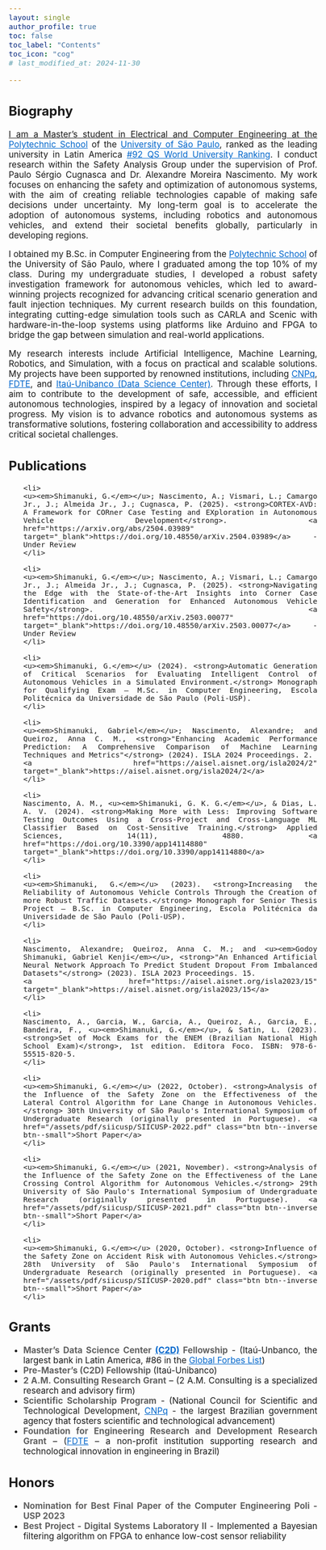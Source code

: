 ```yaml
---
layout: single
author_profile: true
toc: false
toc_label: "Contents"
toc_icon: "cog"
# last_modified_at: 2024-11-30

---
```

<style type="text/css">

body{ /* Normal  */
      font-size: 17px;
  }

.author__avatar{
    padding-left:10%;
    padding-right:10%;
}

.author__name{
    /* margin-bottom: 20px; Adjust space after name */
    text-align: center;
}

.author__content{
    text-align: center;

}

.author__avatar img{
    max-width:100%;
}

.author__urls{
    padding-left: 15%;
}

.page__content p {
    margin-top: 1.5em;
    margin-bottom: 1.5em;
}

.page{
    padding-right: 0%;
    font-size: 15px;
}

strong {
    color: #616161;
}

.justify-text {
  text-align: justify;
}

.fa-rss {
  display: none;
}

.footer .fa-rss {
  display: none !important;
}

a[href="/feed.xml"] {
  display: none;
}

.no-margin {
  margin: 0 !important;
}

</style>


<!-- <div class="justify-text">
  
  <p>Hello, my name is Gabriel Shimanuki.</p>
</div> -->

## Biography
<div class="justify-text">
  <!-- <p>I am currently a first-year PhD student in <a href="https://www.etsmtl.ca/" target="_blank">Engineering</a> at <a href="https://www.etsmtl.ca/" target="_blank">École de Technologie Supérieure (ÉTS)</a>, where my research focuses on <em>Multimodal Learning</em> in the process of <em>Emotional Recognition</em>. My advisor is <a href="https://liviamtl.ca/pages/regular-members/koerich-1/" target="_blank">Prof. Alessandro Koerchi</a>, and my co-advisor is <a href="https://liviamtl.ca/pages/regular-members/granger-1/" target="_blank">Prof. Éric Granger</a>.</p> -->
  
  <!-- <p>I completed my master’s degree in Electrical Engineering at <a href="https://www5.usp.br/" target="_blank">University of São Paulo (USP)</a>, where I focused on <em>Classical Image Processing</em> and <em>Machine Learning</em> for medical images. During my master’s degree, I was under the supervision of <a href="https://bv.fapesp.br/en/pesquisador/87823/fatima-de-lourdes-dos-santos-nunes-marques/" target="_blank">Prof. Fátima de Lourdes dos Santos Nunes</a>.</p> -->
  
  <!-- <p>I earned my Bachelor's degree in Computing from <a href="https://www.poli.usp.br/" target="_blank">Universidade Politécnica de São Paulo</a>, where I also participated in a pre-master's program while completing my degree in Computer Engineering.</p> -->

  <a href="" target="_blank">

  <p> I am a Master’s student in Electrical and Computer Engineering at the <a href="https://www-poli-usp-br.translate.goog/?_x_tr_sl=pt&_x_tr_tl=en&_x_tr_hl=pt-BR&_x_tr_pto=wapp" target="_blank" style="color: #0066cc;">Polytechnic School</a> of the <a href="https://www5.usp.br/english/institutional/" target="_blank" style="color: #0066cc;">University of São Paulo</a>, ranked as the leading university in Latin America <a href="https://www.topuniversities.com/world-university-rankings?page=3" target="_blank" style="color: #0066cc;">#92 QS World University Ranking</a>. I conduct research within the Safety Analysis Group under the supervision of Prof. Paulo Sérgio Cugnasca and Dr. Alexandre Moreira Nascimento. My work focuses on enhancing the safety and optimization of autonomous systems, with the aim of creating reliable technologies capable of making safe decisions under uncertainty. My long-term goal is to accelerate the adoption of autonomous systems, including robotics and autonomous vehicles, and extend their societal benefits globally, particularly in developing regions.</p>

  <p> I obtained my B.Sc. in Computer Engineering from the <a href="https://www-poli-usp-br.translate.goog/?_x_tr_sl=pt&_x_tr_tl=en&_x_tr_hl=pt-BR&_x_tr_pto=wapp" target="_blank" style="color: #0066cc;">Polytechnic School</a> of the University of São Paulo, where I graduated among the top 10% of my class. During my undergraduate studies, I developed a robust safety investigation framework for autonomous vehicles, which led to award-winning projects recognized for advancing critical scenario generation and fault injection techniques. My current research builds on this foundation, integrating cutting-edge simulation tools such as CARLA and Scenic with hardware-in-the-loop systems using platforms like Arduino and FPGA to bridge the gap between simulation and real-world applications. </p>

  <p> My research interests include Artificial Intelligence, Machine Learning, Robotics, and Simulation, with a focus on practical and scalable solutions. My projects have been supported by renowned institutions, including <a href="https://www-gov-br.translate.goog/mcti/pt-br?_x_tr_sl=pt&_x_tr_tl=en&_x_tr_hl=pt-BR&_x_tr_pto=wapp" target="_blank" style="color: #0066cc;">CNPq</a>, <a href="https://www-fdte-org-br.translate.goog/?_x_tr_sl=pt&_x_tr_tl=en&_x_tr_hl=pt-BR&_x_tr_pto=wapp" target="_blank" style="color: #0066cc;">FDTE</a>, and <a href="https://c2d-poli-usp-br.translate.goog/?_x_tr_sl=pt&_x_tr_tl=en&_x_tr_hl=pt-BR&_x_tr_pto=wapp" target="_blank" style="color: #0066cc;">Itaú-Unibanco (Data Science Center)</a>. Through these efforts, I aim to contribute to the development of safe, accessible, and efficient autonomous technologies, inspired by a legacy of innovation and societal progress. My vision is to advance robotics and autonomous systems as transformative solutions, fostering collaboration and accessibility to address critical societal challenges.</p>

  <!-- Studies test -->
</div>

## Publications
<div class="justify-text">
  <ul>

    <li>
    <u><em>Shimanuki, G.</em></u>; Nascimento, A.; Vismari, L.; Camargo Jr., J.; Almeida Jr., J.; Cugnasca, P. (2025). <strong>CORTEX-AVD: A Framework for CORner Case Testing and EXploration in Autonomous Vehicle Development</strong>. <a href="https://arxiv.org/abs/2504.03989" target="_blank">https://doi.org/10.48550/arXiv.2504.03989</a> - Under Review
    </li>

    <li>
    <u><em>Shimanuki, G.</em></u>; Nascimento, A.; Vismari, L.; Camargo Jr., J.; Almeida Jr., J.; Cugnasca, P. (2025). <strong>Navigating the Edge with the State-of-the-Art Insights into Corner Case Identification and Generation for Enhanced Autonomous Vehicle Safety</strong>. <a href="https://doi.org/10.48550/arXiv.2503.00077" target="_blank">https://doi.org/10.48550/arXiv.2503.00077</a> - Under Review
    </li>

    <li>
    <u><em>Shimanuki, G.</em></u> (2024). <strong>Automatic Generation of Critical Scenarios for Evaluating Intelligent Control of Autonomous Vehicles in a Simulated Environment.</strong> Monograph for Qualifying Exam – M.Sc. in Computer Engineering, Escola Politécnica da Universidade de São Paulo (Poli-USP).
    </li>

    <li>
    <u><em>Shimanuki, Gabriel</em></u>; Nascimento, Alexandre; and Queiroz, Anna C. M., <strong>"Enhancing Academic Performance Prediction: A Comprehensive Comparison of Machine Learning Techniques and Metrics"</strong> (2024). ISLA 2024 Proceedings. 2.
    <a href="https://aisel.aisnet.org/isla2024/2" target="_blank">https://aisel.aisnet.org/isla2024/2</a>
    </li>

    <li>
    Nascimento, A. M., <u><em>Shimanuki, G. K. G.</em></u>, & Dias, L. A. V. (2024). <strong>Making More with Less: Improving Software Testing Outcomes Using a Cross-Project and Cross-Language ML Classifier Based on Cost-Sensitive Training.</strong> Applied Sciences, 14(11), 4880. <a href="https://doi.org/10.3390/app14114880" target="_blank">https://doi.org/10.3390/app14114880</a>
    </li>

    <li>
    <u><em>Shimanuki, G.</em></u> (2023). <strong>Increasing the Reliability of Autonomous Vehicle Controls Through the Creation of more Robust Traffic Datasets.</strong> Monograph for Senior Thesis Project – B.Sc. in Computer Engineering, Escola Politécnica da Universidade de São Paulo (Poli-USP).
    </li>

    <li>
    Nascimento, Alexandre; Queiroz, Anna C. M.; and <u><em>Godoy Shimanuki, Gabriel Kenji</em></u>, <strong>"An Enhanced Artificial Neural Network Approach To Predict Student Dropout From Imbalanced Datasets"</strong> (2023). ISLA 2023 Proceedings. 15.
    <a href="https://aisel.aisnet.org/isla2023/15" target="_blank">https://aisel.aisnet.org/isla2023/15</a>
    </li>

    <li>
    Nascimento, A., Garcia, W., Garcia, A., Queiroz, A., Garcia, E., Bandeira, F., <u><em>Shimanuki, G.</em></u>, & Satin, L. (2023). <strong>Set of Mock Exams for the ENEM (Brazilian National High School Exam)</strong>, 1st edition. Editora Foco. ISBN: 978-6-55515-820-5.
    </li>

    <li>
    <u><em>Shimanuki, G.</em></u> (2022, October). <strong>Analysis of the Influence of the Safety Zone on the Effectiveness of the Lateral Control Algorithm for Lane Change in Autonomous Vehicles.</strong> 30th University of São Paulo's International Symposium of Undergraduate Research (originally presented in Portuguese). <a href="/assets/pdf/siicusp/SIICUSP-2022.pdf" class="btn btn--inverse btn--small">Short Paper</a>
    </li>

    <li>
    <u><em>Shimanuki, G.</em></u> (2021, November). <strong>Analysis of the Influence of the Safety Zone on the Effectiveness of the Lane Crossing Control Algorithm for Autonomous Vehicles.</strong> 29th University of São Paulo's International Symposium of Undergraduate Research (originally presented in Portuguese). <a href="/assets/pdf/siicusp/SIICUSP-2021.pdf" class="btn btn--inverse btn--small">Short Paper</a>
    </li>

    <li>
    <u><em>Shimanuki, G.</em></u> (2020, October). <strong>Influence of the Safety Zone on Accident Risk with Autonomous Vehicles.</strong> 28th University of São Paulo's International Symposium of Undergraduate Research (originally presented in Portuguese). <a href="/assets/pdf/siicusp/SIICUSP-2020.pdf" class="btn btn--inverse btn--small">Short Paper</a>
    </li>
    

  </ul>
</div>

## Grants
<div class="justify-text">
  <ul>
    <li>
      <strong>Master’s Data Science Center <a href="https://c2d-poli-usp-br.translate.goog/?_x_tr_sl=pt&_x_tr_tl=en&_x_tr_hl=pt-BR&_x_tr_pto=wapp" target="_blank" style="color: #0066cc;">(C2D)</a> Fellowship</strong> - (Itaú-Unbanco, the largest bank in Latin America, #86 in the <a href="https://www.forbes.com/lists/global2000/" target="_blank" style="color: #0066cc;">Global Forbes List</a>)
    </li>
    <li>
      <strong>Pre-Master’s (C2D) Fellowship</strong> (Itaú-Unibanco)
    </li>
    <li>
      <strong>2 A.M. Consulting Research Grant</strong> – (2 A.M. Consulting is a specialized research and advisory firm)
    </li>
    <li>
      <strong>Scientific Scholarship Program</strong> - (National Council for Scientific and Technological Development, <a href="https://www.gov.br/jbrj/en/subjects/education/programa-institucional-de-bolsas-de-iniciacao-cientifica-pibic" target="_blank" style="color: #0066cc;">CNPq</a> - the largest Brazilian government agency that fosters scientific and technological advancement)
    </li>
    <li>
      <strong>Foundation for Engineering Research and Development Research Grant</strong> – (<a href="https://www-fdte-org-br.translate.goog/?_x_tr_sl=auto&_x_tr_tl=en&_x_tr_hl=pt-BR&_x_tr_pto=wapp" target="_blank" style="color: #0066cc;">FDTE</a> – a non-profit institution supporting research and technological innovation in engineering in Brazil)
    </li>
  </ul>
</div>

## Honors
<div class="justify-text">
  <ul>
    <li>
      <strong>Nomination for Best Final Paper of the Computer Engineering Poli - USP 2023</strong>
    </li>
    <li>
      <strong>Best Project - Digital Systems Laboratory II</strong> - Implemented a Bayesian filtering algorithm on FPGA to enhance low-cost sensor reliability
    </li>
  </ul>
</div>